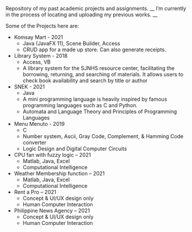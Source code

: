 Repository of my past academic projects and assignments.
__ I’m currently in the process of locating and uploading my previous works. __

Some of the Projects here are:
* Komsay Mart - 2021
  * Java (JavaFX 11), Scene Builder, Access
  * CRUD app for a made up store. Can also generate receipts.
* Library System - 2018
  * Access, VB
  * A library system for the SJNHS resource center, facilitating the borrowing, returning, and searching of materials. It allows users to check book availability and search by title or author
* SNEK - 2021
  * Java
  * A mini programming language is heavily inspired by famous programming languages such as C and Python.
  * Automata and Language Theory and Principles of Programming Languages
* Menu Menuto - 2019
  * C 
  * Number system, Ascii, Gray Code, Complement, & Hamming Code converter
  * Logic Design and Digital Computer Circuits
* CPU fan with fuzzy logic – 2021
  * Matlab, Java, Excel
  * Computational Intelligence
* Weather Membership function – 2021
  * Matlab, Java, Excel
  * Computational Intelligence
* Rent a Pro – 2021
  * Concept & UI/UX design only
  * Human Computer Interaction
* Philippine News Agency – 2021
  * Concept & UI/UX design only
  * Human Computer Interaction



